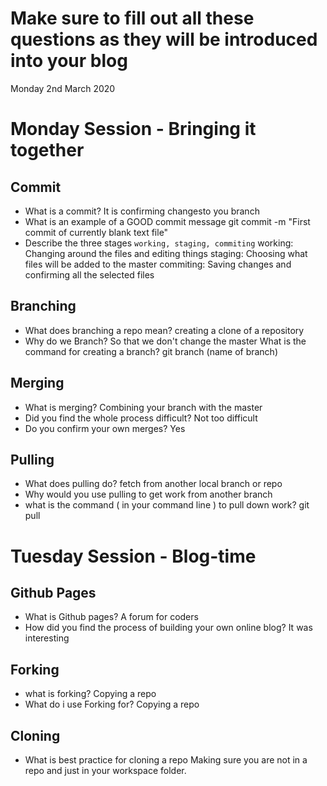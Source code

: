 # Make sure to fill out all these questions as they will be introduced into your blog
Monday 2nd March 2020

# Monday Session - Bringing it together
## Commit
- What is a commit?
It is confirming changesto you branch
- What is an example of a GOOD commit message
git commit -m "First commit of currently blank text file"
- Describe the three stages `working, staging, commiting`
working: Changing around the files and editing things
staging: Choosing what files will be added to the master
commiting: Saving changes and confirming all the selected files
## Branching
- What does branching a repo mean?
creating a clone of a repository
- Why do we Branch?
So that we don't change the master
What is the command for creating a branch?
git branch (name of branch)

## Merging 
- What is merging?
Combining your branch with the master
- Did you find the whole process difficult?
Not too difficult
- Do you confirm your own merges?
Yes
## Pulling 
- What does pulling do?
fetch from another local branch or repo
- Why would you use pulling
to get work from another branch
- what is the command ( in your command line ) to pull down work?
git pull



# Tuesday Session - Blog-time
## Github Pages
- What is Github pages?
A forum for coders
- How did you find the process of building your own online blog?
It was interesting
## Forking
- what is forking?
Copying a repo
- What do i use Forking for?
Copying a repo

## Cloning 
- What is best practice for cloning a repo
Making sure you are not in a repo and just in your workspace folder.


